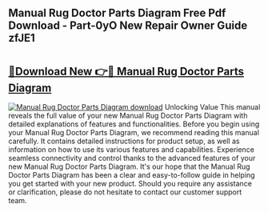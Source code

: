 ## Manual Rug Doctor Parts Diagram Free Pdf Download - Part-0yO New Repair Owner Guide zfJE1

# <h2><a href="http://dfmyg1z.blite.top/?on=Manual+Rug+Doctor+Parts+Diagram">🔗Download New 👉🔴 Manual Rug Doctor Parts Diagram</a></h2>

[![Manual Rug Doctor Parts Diagram download](https://i.imgur.com/lujVjoI.png)](http://dfmyg1z.blite.top/?on=Manual+Rug+Doctor+Parts+Diagram)
Unlocking Value This manual reveals the full value of your new Manual Rug Doctor Parts Diagram with detailed explanations of features and functionalities. Before you begin using your Manual Rug Doctor Parts Diagram, we recommend reading this manual carefully. It contains detailed instructions for product setup, as well as information on how to use its various features and capabilities. Experience seamless connectivity and control thanks to the advanced features of your new Manual Rug Doctor Parts Diagram. It's our hope that the Manual Rug Doctor Parts Diagram has been a clear and easy-to-follow guide in helping you get started with your new product. Should you require any assistance or clarification, please do not hesitate to contact our customer support team.
